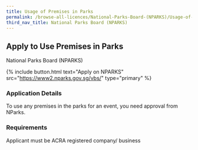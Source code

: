 ```yaml
---
title: Usage of Premises in Parks
permalink: /browse-all-licences/National-Parks-Board-(NPARKS)/Usage-of-Premises-in-Parks
third_nav_title: National Parks Board (NPARKS)
---
```


## Apply to Use Premises in Parks

National Parks Board (NPARKS)

{% include button.html text="Apply on NPARKS" src="https://www2.nparks.gov.sg/vbs/" type="primary" %}

<H3>Application Details</H3>

<p>To use any premises in the parks for an event, you need approval from NParks.</p>

<H3>Requirements</H3>

<p>Applicant must be ACRA registered company/ business</p>

